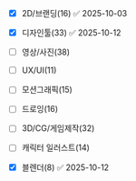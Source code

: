 - [x] 2D/브랜딩(16) ✅ 2025-10-03
- [x] 디자인툴(33) ✅ 2025-10-12
- [ ] 영상/사진(38)
- [ ] UX/UI(11)
- [ ] 모션그래픽(15)
- [ ] 드로잉(16)
- [ ] 3D/CG/게임제작(32)
- [ ] 캐릭터 일러스트(14)
- [x] 블렌더(8) ✅ 2025-10-12


